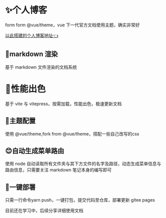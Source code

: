 # ✨个人博客

form form @vue/theme，vue 下一代官方文档使用主题，确实非常好

[以此搭建的个人博客地址:point_left:]( https://zqylzcwcxy.gitee.io/vite-vue-blog)

## 🎉markdown 渲染

基于 markdown 文件渲染的文档系统

# 🚀性能出色

基于 vite 与 vitepress，按需加载，性能出色，极速更新文档

## 🌈主题配置

使用 @vue/theme,fork from @vue/theme，搭配一些自己改写的css

## 😊自动生成菜单路由

使用 node 自动读取所有文件夹与其下方文件的名字及路径，动态生成菜单信息与路由信息，只需要关注 markdown 笔记本身的编写即可

## 🤖一键部署

只需一行命令yarn push，一键打包，提交代码至仓库，部署更新 gitee pages



目前还在学习中，后续分享详细使用文档

